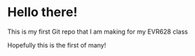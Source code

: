 # Hello there!

This is my first Git repo that I am making for my EVR628 class

Hopefully this is the first of many!
